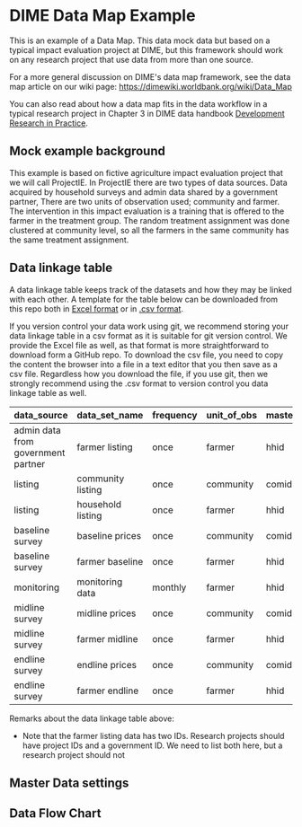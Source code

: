 # DIME Data Map Example

This is an example of a Data Map.
This data mock data but based on a typical impact evaluation project at DIME,
but this framework should work on any research project
that use data from more than one source.

For a more general discussion on DIME's data map framework,
see the data map article on our wiki page: https://dimewiki.worldbank.org/wiki/Data_Map

You can also read about how a data map fits in the data workflow
in a typical research project in Chapter 3 in DIME data handbook
[Development Research in Practice](https://worldbank.github.io/dime-data-handbook/).

## Mock example background

This example is based on fictive agriculture impact evaluation project that we will call ProjectIE.
In ProjectIE there are two types of data sources.
Data acquired by household surveys and admin data shared by a government partner,
There are two units of observation used; community and farmer.
The intervention in this impact evaluation is a training that is offered to the farmer in the treatment group.
The random treatment assignment was done clustered at community level,
so all the farmers in the same community has the same treatment assignment.

## Data linkage table

A data linkage table keeps track of the datasets and how they may be linked with each other.
A template for the table below can be downloaded from this repo both in
[Excel format](https://github.com/worldbank/dime-standards/blob/data-map/dime-coding-standards/data-map/templates/data-linkage-table-template.xlsx?raw=true)
or in [.csv format](https://github.com/worldbank/dime-standards/blob/data-map/dime-coding-standards/data-map/templates/data-linkage-table-template.csv?raw=true).

If you version control your data work using git,
we recommend storing your data linkage table in a csv format as it is suitable for git version control.
We provide the Excel file as well,
as that format is more straightforward to download form a GitHub repo.
To download the csv file,
 you need to copy the content the browser into a file in a text editor
 that you then save as a csv file.
Regardless how you download the file,
if you use git, then we strongly recommend using the .csv format
to version control you data linkage table as well.

| data_source | data_set_name | frequency | unit_of_obs | master_project_id | alternative_id | one_to_many_id | many_to_one_id | file_location | raw_backup_location_1 | raw_backup_location_2 | notes |
|-|-|-|-|-|-|-|-|-|-|-|-|
| admin data from government partner | farmer listing | once | farmer | hhid | gov_hh_id |  | comid |  |  | Hard drive in safe |  |
| listing | community listing | once | community | comid |  | | hhid |  |  |  |  |
| listing | household listing | once | farmer | hhid |  | comid |  |  |  |  |  |
| baseline survey | baseline prices | once | community | comid |  | | hhid |  |  |  |  |
| baseline survey | farmer baseline | once | farmer | hhid |  | comid |  |  |  |  |  |
| monitoring | monitoring data | monthly | farmer | hhid |  | comid |  |  |  |  |  |
| midline survey | midline prices | once | community | comid |  | | hhid |  |  |  |  |
| midline survey | farmer midline | once | farmer | hhid |  | comid |  |  |  |  |  |
| endline survey | endline prices | once | community | comid |  | | hhid |  |  |  |  |
| endline survey | farmer endline | once | farmer | hhid |  | comid |  |  |  |  |  |

Remarks about the data linkage table above:

* Note that the farmer listing data has two IDs. Research projects should have project IDs and a government ID. We need to list both here, but a research project should not

## Master Data settings

## Data Flow Chart
